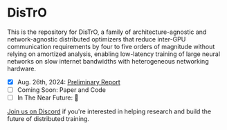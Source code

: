 # DisTrO
This is the repository for DisTrO, a family of architecture-agnostic and network-agnostic distributed optimizers that reduce inter-GPU communication requirements by four to five orders of magnitude without relying on amortized analysis, enabling low-latency training of large neural networks on slow internet bandwidths with heterogeneous networking hardware.

- [x] Aug. 26th, 2024: [Preliminary Report](https://github.com/NousResearch/DisTrO/raw/main/A_Preliminary_Report_on_DisTrO.pdf)
- [ ] Coming Soon: Paper and Code
- [ ] In The Near Future: 👀

[Join us on Discord](https://discord.com/invite/jqVphNsB4H) if you're interested in helping research and build the future of distributed training.
